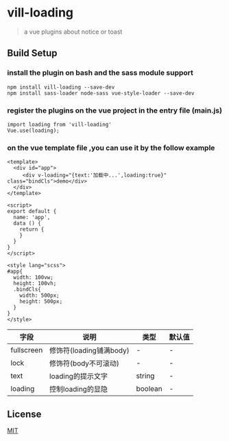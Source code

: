 # vill-loading

> a vue plugins about notice or toast

## Build Setup

### install the plugin on bash and the sass module support

```
npm install vill-loading --save-dev
npm install sass-loader node-sass vue-style-loader --save-dev
```

### register the plugins on the vue project in the entry file (main.js)

```
import loading from 'vill-loading'
Vue.use(loading);
```

### on the vue template file ,you can use it by the follow example

```
<template>
  <div id="app">
     <div v-loading="{text:'加载中...',loading:true}" class="bindCls">demo</div>
  </div>
</template>

<script>
export default {
  name: 'app',
  data () {
    return {
    }
  }
}
</script>

<style lang="scss">
#app{
  width: 100vw;
  height: 100vh;
  .bindCls{
    width: 500px;
    height: 500px;
  }
}
</style>

```

| 字段      | 说明              | 类型    | 默认值 |
| --------- | ----------------- | ------- | ------ |
| fullscreen | 修饰符(loading铺满body)| - | -      |
| lock | 修饰符(body不可滚动)| - | -      |
| text | loading的提示文字| string | -      |
| loading | 控制loading的显隐| boolean | -      |

## License

[MIT](http://opensource.org/licenses/MIT)
